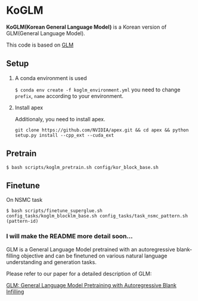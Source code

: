 # KoGLM
__KoGLM(Korean General Language Model)__ is a Korean version of GLM(General Language Model).

This code is based on [GLM](https://github.com/THUDM/GLM)

## Setup
1. A conda environment is used

    ```$ conda env create -f koglm_environment.yml``` you need to change ```prefix```, ```name``` according to your environment.

2. Install apex

    Additionaly, you need to install apex.

     ```git clone https://github.com/NVIDIA/apex.git && cd apex && python setup.py install --cpp_ext --cuda_ext```


## Pretrain
```
$ bash scripts/koglm_pretrain.sh config/kor_block_base.sh
```

## Finetune
On NSMC task
```
$ bash scripts/finetune_superglue.sh config_tasks/koglm_blocklm_base.sh config_tasks/task_nsmc_pattern.sh (pattern-id)
```


### I will make the README more detail soon...


GLM is a General Language Model pretrained with an autoregressive blank-filling objective and can be finetuned on 
various natural language understanding and generation tasks. 

Please refer to our paper for a detailed description of GLM:

[GLM: General Language Model Pretraining with Autoregressive Blank Infilling](https://arxiv.org/abs/2103.10360)


